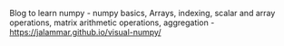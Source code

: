 Blog to learn numpy - numpy basics, Arrays, indexing, scalar and array operations, matrix arithmetic operations, aggregation - https://jalammar.github.io/visual-numpy/



